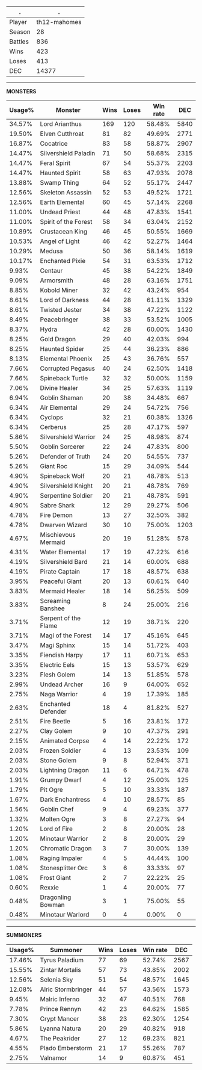 .|.
|-|-
Player|th12-mahomes
Season|28
Battles|836
Wins|423
Loses|413
DEC|14377

---
**MONSTERS**

Usage%|Monster|Wins|Loses|Win rate|DEC|
-|-|-|-|-|-|
34.57%|Lord Arianthus|169|120|58.48%|5840|
19.50%|Elven Cutthroat|81|82|49.69%|2771|
16.87%|Cocatrice|83|58|58.87%|2907|
14.47%|Silvershield Paladin|71|50|58.68%|2315|
14.47%|Feral Spirit|67|54|55.37%|2203|
14.47%|Haunted Spirit|58|63|47.93%|2078|
13.88%|Swamp Thing|64|52|55.17%|2447|
12.56%|Skeleton Assassin|52|53|49.52%|1721|
12.56%|Earth Elemental|60|45|57.14%|2268|
11.00%|Undead Priest|44|48|47.83%|1541|
11.00%|Spirit of the Forest|58|34|63.04%|2152|
10.89%|Crustacean King|46|45|50.55%|1669|
10.53%|Angel of Light|46|42|52.27%|1464|
10.29%|Medusa|50|36|58.14%|1619|
10.17%|Enchanted Pixie|54|31|63.53%|1712|
9.93%|Centaur|45|38|54.22%|1849|
9.09%|Armorsmith|48|28|63.16%|1751|
8.85%|Kobold Miner|32|42|43.24%|954|
8.61%|Lord of Darkness|44|28|61.11%|1329|
8.61%|Twisted Jester|34|38|47.22%|1122|
8.49%|Peacebringer|38|33|53.52%|1005|
8.37%|Hydra|42|28|60.00%|1430|
8.25%|Gold Dragon|29|40|42.03%|994|
8.25%|Haunted Spider|25|44|36.23%|886|
8.13%|Elemental Phoenix|25|43|36.76%|557|
7.66%|Corrupted Pegasus|40|24|62.50%|1418|
7.66%|Spineback Turtle|32|32|50.00%|1159|
7.06%|Divine Healer|34|25|57.63%|1119|
6.94%|Goblin Shaman|20|38|34.48%|667|
6.34%|Air Elemental|29|24|54.72%|756|
6.34%|Cyclops|32|21|60.38%|1326|
6.34%|Cerberus|25|28|47.17%|597|
5.86%|Silvershield Warrior|24|25|48.98%|874|
5.50%|Goblin Sorcerer|22|24|47.83%|800|
5.26%|Defender of Truth|24|20|54.55%|737|
5.26%|Giant Roc|15|29|34.09%|544|
4.90%|Spineback Wolf|20|21|48.78%|513|
4.90%|Silvershield Knight|20|21|48.78%|769|
4.90%|Serpentine Soldier|20|21|48.78%|591|
4.90%|Sabre Shark|12|29|29.27%|506|
4.78%|Fire Demon|13|27|32.50%|382|
4.78%|Dwarven Wizard|30|10|75.00%|1203|
4.67%|Mischievous Mermaid|20|19|51.28%|578|
4.31%|Water Elemental|17|19|47.22%|616|
4.19%|Silvershield Bard|21|14|60.00%|688|
4.19%|Pirate Captain|17|18|48.57%|638|
3.95%|Peaceful Giant|20|13|60.61%|640|
3.83%|Mermaid Healer|18|14|56.25%|509|
3.83%|Screaming Banshee|8|24|25.00%|216|
3.71%|Serpent of the Flame|12|19|38.71%|220|
3.71%|Magi of the Forest|14|17|45.16%|645|
3.47%|Magi Sphinx|15|14|51.72%|403|
3.35%|Fiendish Harpy|17|11|60.71%|653|
3.35%|Electric Eels|15|13|53.57%|629|
3.23%|Flesh Golem|14|13|51.85%|578|
2.99%|Undead Archer|16|9|64.00%|652|
2.75%|Naga Warrior|4|19|17.39%|185|
2.63%|Enchanted Defender|18|4|81.82%|527|
2.51%|Fire Beetle|5|16|23.81%|172|
2.27%|Clay Golem|9|10|47.37%|291|
2.15%|Animated Corpse|4|14|22.22%|172|
2.03%|Frozen Soldier|4|13|23.53%|109|
2.03%|Stone Golem|9|8|52.94%|371|
2.03%|Lightning Dragon|11|6|64.71%|478|
1.91%|Grumpy Dwarf|4|12|25.00%|125|
1.79%|Pit Ogre|5|10|33.33%|187|
1.67%|Dark Enchantress|4|10|28.57%|85|
1.56%|Goblin Chef|9|4|69.23%|377|
1.32%|Molten Ogre|3|8|27.27%|94|
1.20%|Lord of Fire|2|8|20.00%|28|
1.20%|Minotaur Warrior|2|8|20.00%|29|
1.20%|Chromatic Dragon|3|7|30.00%|139|
1.08%|Raging Impaler|4|5|44.44%|100|
1.08%|Stonesplitter Orc|3|6|33.33%|97|
1.08%|Frost Giant|2|7|22.22%|25|
0.60%|Rexxie|1|4|20.00%|77|
0.48%|Dragonling Bowman|3|1|75.00%|55|
0.48%|Minotaur Warlord|0|4|0.00%|0|

---
**SUMMONERS**

Usage%|Summoner|Wins|Loses|Win rate|DEC|
-|-|-|-|-|-|
17.46%|Tyrus Paladium|77|69|52.74%|2567|
15.55%|Zintar Mortalis|57|73|43.85%|2002|
12.56%|Selenia Sky|51|54|48.57%|1645|
12.08%|Alric Stormbringer|44|57|43.56%|1573|
9.45%|Malric Inferno|32|47|40.51%|768|
7.78%|Prince Rennyn|42|23|64.62%|1585|
7.30%|Crypt Mancer|38|23|62.30%|1254|
5.86%|Lyanna Natura|20|29|40.82%|918|
4.67%|The Peakrider|27|12|69.23%|821|
4.55%|Plado Emberstorm|21|17|55.26%|787|
2.75%|Valnamor|14|9|60.87%|451|
